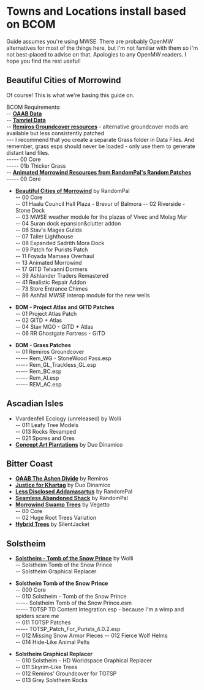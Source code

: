# Towns and Locations install based on BCOM
Guide assumes you're using MWSE. There are probably OpenMW alternatives for most of the things here, but I'm not familiar with them so I'm not best-placed to advise on that. Apologies to any OpenMW readers. I hope you find the rest useful!  

## Beautiful Cities of Morrowind 
Of course! This is what we're basing this guide on. 

BCOM Requirements:  
-- [**OAAB Data**](https://www.nexusmods.com/morrowind/mods/49042)  
-- [**Tamriel Data**](https://www.nexusmods.com/morrowind/mods/44537)  
-- [**Remiros Groundcover resources**](https://www.nexusmods.com/morrowind/mods/46733) - alternative groundcover mods are available but less consistently patched  
--- I recommend that you create a separate Grass folder in Data Files. And remember, grass esps should never be loaded - only use them to generate distant land files.  
----- 00 Core  
----- 01b Thicker Grass  
-- [**Animated Morrowind Resources from RandomPal's Random Patches**](https://www.nexusmods.com/morrowind/mods/48683)  
----- 00 Core

* [**Beautiful Cities of Morrowind**](https://www.nexusmods.com/morrowind/mods/49231) by RandomPal  
-- 00 Core  
-- 01 Haalu Council Hall Plaza - Brevur of Balmora
-- 02 Riverside - Stone Dock  
-- 03 MWSE weather module for the plazas of Vivec and Molag Mar  
-- 04 Suran dock epansion&clutter addon  
-- 06 Stav's Mages Guilds  
-- 07 Taller Lighthouse  
-- 08 Expanded Sadrith Mora Dock  
-- 09 Patch for Purists Patch  
-- 11 Foyada Mamaea Overhaul  
-- 13 Animated Morrowind  
-- 17 GITD Telvanni Dormers  
-- 39 Ashlander Traders Remastered  
-- 41 Realistic Repair Addon  
-- 73 Store Entrance Chimes  
-- 86 Ashfall MWSE interop module for the new wells  

* **BOM - Project Atlas and GITD Patches**  
-- 01 Project Atlas Patch  
-- 02 GITD + Atlas  
-- 04 Stav MGO - GITD + Atlas  
-- 06 RR Ghostgate Fortress - GITD  

* **BOM - Grass Patches**  
-- 01 Remiros Groundcover  
----- Rem_WG - StoneWood Pass.esp  
----- Rem_GL_Trackless_GL.esp  
----- Rem_BC.esp  
----- Rem_AI.esp  
----- REM_AC.esp  

## Ascadian Isles  
* Vvardenfell Ecology (unreleased) by Wolli  
-- 011 Leafy Tree Models  
-- 013 Rocks Revamped  
-- 021 Spores and Ores  
* [**Concept Art Plantations**](https://www.nexusmods.com/morrowind/mods/50020) by Duo Dinamico  

## Bitter Coast
* [**OAAB The Ashen Divide**](https://www.nexusmods.com/morrowind/mods/49047) by Remiros  
* [**Justice for Khartag**](https://www.nexusmods.com/morrowind/mods/49832?tab=files&file_id=1000025045) by Duo Dinamico  
* [**Less Disclosed Addamasartus**](https://www.nexusmods.com/morrowind/mods/49271) by RandomPal  
* [**Seamless Abandoned Shack**](https://www.nexusmods.com/morrowind/mods/49527) by RandomPal  
* [**Morrowind Swamp Trees**](https://www.nexusmods.com/morrowind/mods/50151) by Vegetto  
-- 00 Core  
-- 02 Huge Root Trees Variation
* [**Hybrid Trees**](https://www.nexusmods.com/morrowind/mods/50167) by SilentJacket  

## Solstheim  
* [**Solstheim - Tomb of the Snow Prince**](https://www.nexusmods.com/morrowind/mods/46810) by Wolli  
-- Solstheim Tomb of the Snow Prince  
-- Solstheim Graphical Replacer  

* **Solstheim Tomb of the Snow Prince**  
-- 000 Core  
-- 010 Solstheim - Tomb of the Snow Prince  
----- Solstheim Tomb of the Snow Prince.esm  
----- TOTSP TD Content Integration.esp - because I'm a wimp and spiders scare me  
-- 011 TOTSP Patches  
----- TOTSP_Patch_For_Purists_4.0.2.esp  
-- 012 Missing Snow Armor Pieces
-- 012 Fierce Wolf Helms  
-- 014 Hide-Like Animal Pelts  

* **Solstheim Graphical Replacer**  
-- 010 Solstheim - HD Worldspace Graphical Replacer  
-- 011 Skyrim-Like Trees  
-- 012 Remiros' Groundcover for TOTSP  
-- 013 Grey Solstheim Rocks  
